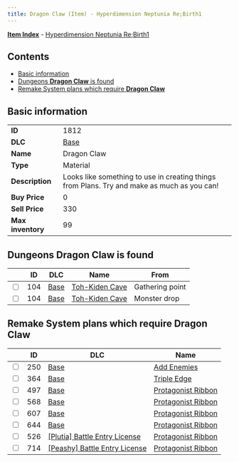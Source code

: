 ```yaml
---
title: Dragon Claw (Item) - Hyperdimension Neptunia Re;Birth1
---
```


[**Item Index**](/neptunia/rb1/item/index.html) - [Hyperdimension Neptunia Re;Birth1](/neptunia/rb1)

## Contents

- [Basic information](#basic-information)
- [Dungeons **Dragon Claw** is found](#dungeons-dragon-claw-is-found)
- [Remake System plans which require **Dragon Claw**](#remake-system-plans-which-require-dragon-claw)

## Basic information

|   |   |
| -- | -- |
| **ID** | 1812 |
| **DLC** | [Base](/neptunia/rb1/dlc/1-base.html) |
| **Name** | Dragon Claw |
| **Type** | Material |
| **Description** | Looks like something to use in creating things from Plans. Try and make as much as you can! |
| **Buy Price** | 0 |
| **Sell Price** | 330 |
| **Max inventory** | 99 |


## Dungeons **Dragon Claw** is found

|    | ID | DLC | Name | From |
| -- | -- | --- | ---- | ---- |
| <input type="checkbox" id="rb1-dungeon-1-104" class="trackbox" /> | 104 | [Base](/neptunia/rb1/dlc/1-base.html) | [Toh-Kiden Cave](/neptunia/rb1/dungeon/1-104-toh-kiden-cave.html) | Gathering point |
| <input type="checkbox" id="rb1-dungeon-1-104" class="trackbox" /> | 104 | [Base](/neptunia/rb1/dlc/1-base.html) | [Toh-Kiden Cave](/neptunia/rb1/dungeon/1-104-toh-kiden-cave.html) | Monster drop |


## Remake System plans which require **Dragon Claw**

|    | ID | DLC | Name |
| -- | -- | --- | ---- |
| <input type="checkbox" id="rb1-quest-1-250" class="trackbox" /> | 250 | [Base](/neptunia/rb1/dlc/1-base.html) | [Add Enemies](/neptunia/rb1/quest/1-250-add-enemies.html) |
| <input type="checkbox" id="rb1-quest-1-364" class="trackbox" /> | 364 | [Base](/neptunia/rb1/dlc/1-base.html) | [Triple Edge](/neptunia/rb1/quest/1-364-triple-edge.html) |
| <input type="checkbox" id="rb1-quest-1-497" class="trackbox" /> | 497 | [Base](/neptunia/rb1/dlc/1-base.html) | [Protagonist Ribbon](/neptunia/rb1/quest/1-497-protagonist-ribbon.html) |
| <input type="checkbox" id="rb1-quest-1-568" class="trackbox" /> | 568 | [Base](/neptunia/rb1/dlc/1-base.html) | [Protagonist Ribbon](/neptunia/rb1/quest/1-568-protagonist-ribbon.html) |
| <input type="checkbox" id="rb1-quest-1-607" class="trackbox" /> | 607 | [Base](/neptunia/rb1/dlc/1-base.html) | [Protagonist Ribbon](/neptunia/rb1/quest/1-607-protagonist-ribbon.html) |
| <input type="checkbox" id="rb1-quest-1-644" class="trackbox" /> | 644 | [Base](/neptunia/rb1/dlc/1-base.html) | [Protagonist Ribbon](/neptunia/rb1/quest/1-644-protagonist-ribbon.html) |
| <input type="checkbox" id="rb1-quest-7-526" class="trackbox" /> | 526 | [[Plutia] Battle Entry License](/neptunia/rb1/dlc/7-plutia.html) | [Protagonist Ribbon](/neptunia/rb1/quest/7-526-protagonist-ribbon.html) |
| <input type="checkbox" id="rb1-quest-8-714" class="trackbox" /> | 714 | [[Peashy] Battle Entry License](/neptunia/rb1/dlc/8-peashy.html) | [Protagonist Ribbon](/neptunia/rb1/quest/8-714-protagonist-ribbon.html) |
